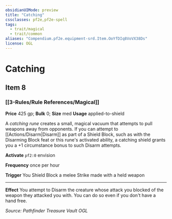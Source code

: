 ```yaml
---
obsidianUIMode: preview
title: "Catching"
cssclasses: pf2e,pf2e-spell
tags:
  - trait/magical
  - trait/common
aliases: "Compendium.pf2e.equipment-srd.Item.OoYfDIq8VoVX38Ds"
license: OGL
---
```

# Catching
## Item 8
### [[3-Rules/Rule References/Magical]]


**Price** 425 gp; 
**Bulk** 0; **Size** med
**Usage** applied-to-shield

A _catching rune_ creates a small, magical vacuum that attempts to pull weapons away from opponents. If you can attempt to [[Actions/Disarm|Disarm]] as part of a Shield Block, such as with the Disarming Block feat or this rune's activated ability, a catching shield grants you a +1 circumstance bonus to such Disarm attempts.

**Activate** `pf2:0` envision

**Frequency** once per hour

**Trigger** You Shield Block a melee Strike made with a held weapon

* * *

**Effect** You attempt to Disarm the creature whose attack you blocked of the weapon they attacked you with. You can do so even if you don't have a hand free.

*Source: Pathfinder Treasure Vault*
*OGL*